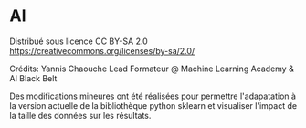 # AI
Distribué sous licence CC BY-SA 2.0 https://creativecommons.org/licenses/by-sa/2.0/

Crédits: Yannis Chaouche Lead Formateur @ Machine Learning Academy & AI Black Belt

Des modifications mineures ont été réalisées pour permettre l'adapatation à la version actuelle de la bibliothèque python sklearn et visualiser l'impact de la taille des données sur les résultats.

